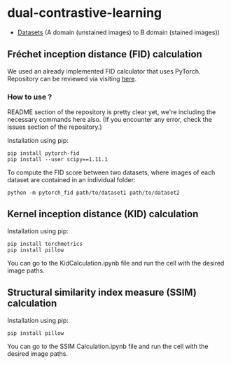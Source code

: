 # dual-contrastive-learning

* [Datasets](https://drive.google.com/drive/folders/1BfTWjdWP05WcjJUVEtTaHN1HN-G4Xy9w?usp=sharing) (A domain (unstained images) to B domain (stained images))

## Fréchet inception distance (FID) calculation
We used an already implemented FID calculator that uses PyTorch. Repository can be reviewed via visiting [here](https://github.com/mseitzer/pytorch-fid/tree/master).
### How to use ?
README section of the repository is pretty clear yet, we're including the necessary commands here also. (If you encounter any error, check the issues section of the repository.)

Installation using pip:
```
pip install pytorch-fid
pip install --user scipy==1.11.1
```

To compute the FID score between two datasets, where images of each dataset are contained in an individual folder:
```
python -m pytorch_fid path/to/dataset1 path/to/dataset2
```


## Kernel inception distance (KID) calculation

Installation using pip:
```
pip install torchmetrics
pip install pillow
```

You can go to the KidCalculation.ipynb file and run the cell with the desired image paths.


## Structural similarity index measure (SSIM) calculation

Installation using pip:
```
pip install pillow
```

You can go to the SSIM Calculation.ipynb file and run the cell with the desired image paths.
